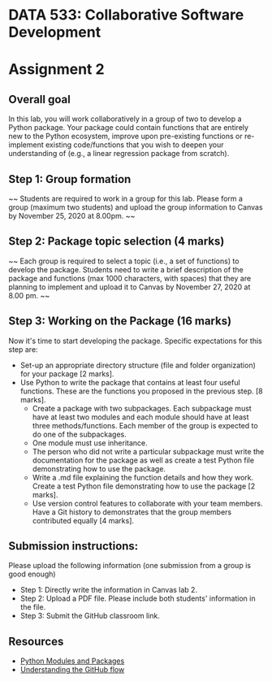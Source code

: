 # DATA 533: Collaborative Software Development

# Assignment 2

## Overall goal
In this lab, you will work collaboratively in a group of two to develop a Python package. Your package could contain functions that are entirely new to the Python ecosystem, improve upon pre-existing functions or re-implement existing code/functions that you wish to deepen your understanding of (e.g., a linear regression package from scratch). 

## Step 1: Group formation
~~ Students are required to work in a group for this lab. Please form a group (maximum two students) and upload the group information to Canvas by November 25, 2020 at 8.00pm. ~~

## Step 2: Package topic selection (4 marks)
~~ Each group is required to select a topic (i.e., a set of functions) to develop the package. Students need to write a brief description of the package and functions (max 1000 characters, with spaces) that they are planning to implement and upload it to Canvas by November 27, 2020 at 8.00 pm. ~~

## Step 3: Working on the Package (16 marks)
Now it's time to start developing the package. Specific expectations for this step are:
- Set-up an appropriate directory structure (file and folder organization) for your package [2 marks].
- Use Python to write the package that contains at least four useful functions. These are the functions you proposed in the previous step. [8 marks].
    - Create a package with two subpackages. Each subpackage must have at least two modules and each module should have at least three methods/functions. Each member of the group is expected to do one of the subpackages. 
    - One module must use inheritance.
    - The person who did not write a particular subpackage must write the documentation for the package as well as create a test Python file demonstrating how to use the package.
    - Write a .md file explaining the function details and how they work. Create a test Python file demonstrating how to use the package [2 marks].
    - Use version control features to collaborate with your team members. Have a Git history to demonstrates that the group members contributed equally [4 marks]. 

## Submission instructions: 

Please upload the following information (one submission from a group is good enough)
- Step 1: Directly write the information in Canvas lab 2.
- Step 2: Upload a PDF file. Please include both students' information in the file. 
- Step 3: Submit the GitHub classroom link. 

## Resources
- [Python Modules and Packages](https://docs.python.org/3/tutorial/modules.html)
- [Understanding the GitHub flow](https://guides.github.com/introduction/flow/)
